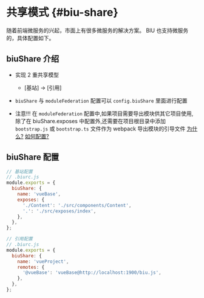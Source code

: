 <!-- @format -->

# 共享模式 {#biu-share}

随着前端微服务的兴起，市面上有很多微服务的解决方案。 BIU 也支持微服务的，具体配置如下。

## biuShare 介绍

- 实现 2 重共享模型
  - [基站] -> [引用]
- `biuShare` 与 `moduleFederation` 配置可以 `config.biuShare` 里面进行配置

- 注意!!! 在 `moduleFederation` 配置中,如果项目需要导出模块供其它项目使用,除了在 biuShare.exposes 中配置外,还需要在项目根目录中添加 `bootstrap.js` 或 `bootstrap.ts` 文件作为 webpack 导出模块的引导文件 [为什么?](https://webpack.docschina.org/concepts/module-federation/#troubleshooting) [如何配置?](https://github.com/fe6/biu/blob/master/demos/vue-base/src/main.ts)

## biuShare 配置

```js
// 基站配置
// .biurc.js
module.exports = {
  biuShare: {
    name: 'vueBase',
    exposes: {
      './Content': './src/components/Content',
      '.': './src/exposes/index',
    },
  },
};
```

```js
// 引用配置
// .biurc.js
module.exports = {
  biuShare: {
    name: 'vueProject',
    remotes: {
      '@vueBase': 'vueBase@http://localhost:1900/biu.js',
    },
  },
};
```
